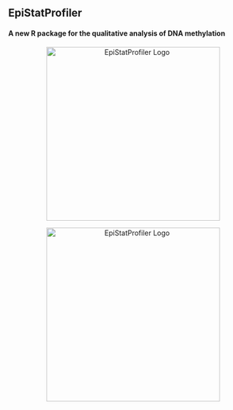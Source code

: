 ## EpiStatProfiler
#### A new R package for the qualitative analysis of DNA methylation

<a name="logo"/>
<div align="center">
<img src="https://github.com/BioinfoUninaScala/epistats/edit/main/data-raw/logo.png" width="350" alt="EpiStatProfiler Logo"  ></img>
</a>
</div>

<p align="center">
 <img src="https://github.com/BioinfoUninaScala/epistats/edit/main/data-raw/logo.png" width="350" alt="EpiStatProfiler Logo">
</p>
